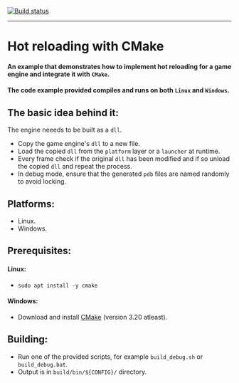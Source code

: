 <!-- badges: start -->
[![Build status](https://github.com/M-Fatah/hot_reloading_with_cmake/workflows/CI/badge.svg)](https://github.com/M-Fatah/hot_reloading_with_cmake/actions?workflow=CI)
<!-- badges: end -->
---

# **Hot reloading with CMake**

#### An example that demonstrates how to implement hot reloading for a game engine and integrate it with `CMake`.
#### The code example provided compiles and runs on both `Linux` and `Windows`.

## **The basic idea behind it:**
The engine neeeds to be built as a `dll`.
- Copy the game engine's `dll` to a new file.
- Load the copied `dll` from the `platform` layer or a `launcher` at runtime.
- Every frame check if the original `dll` has been modified and if so unload the copied `dll` and repeat the process.
- In debug mode, ensure that the generated `pdb` files are named randomly to avoid locking.

## **Platforms:**
- Linux.
- Windows.

## **Prerequisites:**
#### **Linux:**
- ```sudo apt install -y cmake```
#### **Windows:**
- Download and install [CMake](https://cmake.org/download/) (version 3.20 atleast).

## **Building:**
- Run one of the provided scripts, for example `build_debug.sh` or `build_debug.bat`.
- Output is in `build/bin/${CONFIG}/` directory.